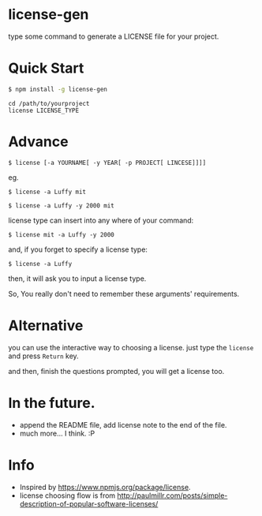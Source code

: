 # license-gen

type some command to generate a LICENSE file for your project.


# Quick Start

```sh
$ npm install -g license-gen
```

```
cd /path/to/yourproject
license LICENSE_TYPE
```

# Advance

```
$ license [-a YOURNAME[ -y YEAR[ -p PROJECT[ LINCESE]]]]
```

eg.

```
$ license -a Luffy mit
```

```
$ license -a Luffy -y 2000 mit
```

license type can insert into any where of your command:
```
$ license mit -a Luffy -y 2000
```

and, if you forget to specify a license type:
```
$ license -a Luffy
```
then, it will ask you to input a license type.

So, You really don't need to remember these arguments' requirements.


# Alternative

you can use the interactive way to choosing a license. just type the `license` and press `Return` key.

and then, finish the questions prompted, you will get a license too.


# In the future.
* append the README file, add license note to the end of the file.
* much more... I think. :P


# Info
* Inspired by https://www.npmjs.org/package/license.
* license choosing flow is from http://paulmillr.com/posts/simple-description-of-popular-software-licenses/
